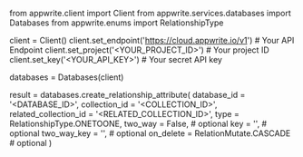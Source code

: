from appwrite.client import Client
from appwrite.services.databases import Databases
from appwrite.enums import RelationshipType

client = Client()
client.set_endpoint('https://cloud.appwrite.io/v1') # Your API Endpoint
client.set_project('<YOUR_PROJECT_ID>') # Your project ID
client.set_key('<YOUR_API_KEY>') # Your secret API key

databases = Databases(client)

result = databases.create_relationship_attribute(
    database_id = '<DATABASE_ID>',
    collection_id = '<COLLECTION_ID>',
    related_collection_id = '<RELATED_COLLECTION_ID>',
    type = RelationshipType.ONETOONE,
    two_way = False, # optional
    key = '', # optional
    two_way_key = '', # optional
    on_delete = RelationMutate.CASCADE # optional
)
